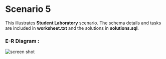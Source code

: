 # Scenario 5
This illustrates **Student Laboratory** scenario. The schema details and tasks are included in **worksheet.txt** and the solutions in
**solutions.sql**.

### E-R Diagram :

![screen shot](https://github.com/shashiirk/sql-school/blob/master/scenario-5/erdiagram.png)
